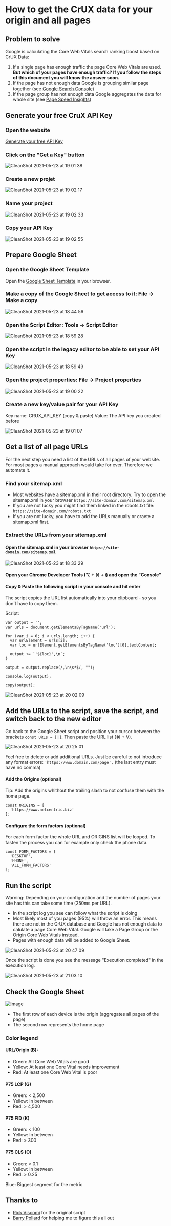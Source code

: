 # How to get the CrUX data for your origin and all pages

## Problem to solve

Google is calculating the Core Web Vitals search ranking boost based on CrUX Data:

1. If a single page has enough traffic the page Core Web Vitals are used. **But which of your pages have enough traffic? If you follow the steps of this document you will know the answer soon.**
2. If the page has not enough data Google is grouping similar page together (see [Google Search Console](https://search.google.com/search-console))
3. If the page group has not enough data Google aggregates the data for whole site (see [Page Speed Insights](https://developers.google.com/speed/pagespeed/insights/))


## Generate your free CruX API Key

### Open the website

[Generate your free API Key](https://goo.gle/crux-api-key)

### Click on the "Get a Key" button

![CleanShot 2021-05-23 at 19 01 38](https://user-images.githubusercontent.com/21277749/119269781-bef65e80-bbf9-11eb-9d8d-1ef6b43d2fb4.png)

### Create a new projet

![CleanShot 2021-05-23 at 19 02 17](https://user-images.githubusercontent.com/21277749/119272572-d5ef7d80-bc06-11eb-8439-4247e41127dd.png)

### Name your project

![CleanShot 2021-05-23 at 19 02 33](https://user-images.githubusercontent.com/21277749/119269860-1c8aab00-bbfa-11eb-92b9-1685da0676d6.png)

### Copy your API Key

![CleanShot 2021-05-23 at 19 02 55](https://user-images.githubusercontent.com/21277749/119269939-7e4b1500-bbfa-11eb-83a0-f8cf5272fd8a.png)


## Prepare Google Sheet

### Open the Google Sheet Template

Open the [Google Sheet Template](https://docs.google.com/spreadsheets/d/12ufFf92pErPu5jy_vQmLLCkqjse7Sj894Radw6CTxcw/edit?usp=sharing) in your browser.

### Make a copy of the Google Sheet to get access to it: File → Make a copy

![CleanShot 2021-05-23 at 18 44 56](https://user-images.githubusercontent.com/21277749/119269373-ac7b2580-bbf7-11eb-8930-6e11b4681847.png)

### Open the Script Editor: Tools → Script Editor

![CleanShot 2021-05-23 at 18 59 28](https://user-images.githubusercontent.com/21277749/119270427-f286b800-bbfc-11eb-935c-78823f9c1b75.png)

### Open the script in the legacy editor to be able to set your API Key

![CleanShot 2021-05-23 at 18 59 49](https://user-images.githubusercontent.com/21277749/119270615-dc2d2c00-bbfd-11eb-997c-6b6d6b6643c3.png)

### Open the project properties: File → Project properties

![CleanShot 2021-05-23 at 19 00 22](https://user-images.githubusercontent.com/21277749/119270674-27dfd580-bbfe-11eb-94ea-1e5d8c45ab2b.png)

### Create a new key/value pair for your API Key

Key name: CRUX_API_KEY (copy & paste)
Value: The API key you created before

![CleanShot 2021-05-23 at 19 01 07](https://user-images.githubusercontent.com/21277749/119270755-77be9c80-bbfe-11eb-9093-d4f608a0c315.png)


## Get a list of all page URLs

For the next step you need a list of the URLs of all pages of your website.
For most pages a manual approach would take for ever. Therefore we automate it.

### Find your sitemap.xml

* Most websites have a sitemap.xml in their root directory. Try to open the sitemap.xml in your browser `https://site-domain.com/sitemap.xml`
* If you are not lucky you might find them linked in the robots.txt file: `https://site-domain.com/robots.txt`
* If you are not lucky, you have to add the URLs manually or craete a sitemap.xml first.


### Extract the URLs from your sitemap.xml

#### Open the sitemap.xml in your browser `https://site-domain.com/sitemap.xml`

![CleanShot 2021-05-23 at 18 33 29](https://user-images.githubusercontent.com/21277749/119269027-e3503c00-bbf5-11eb-85aa-3e40f2255197.png)

#### Open your Chrome Developer Tools (⌥ + ⌘ + i) and open the "Console"

#### Copy & Paste the following script in your console and hit enter

The script copies the URL list automatically into your clipboard - so you don't have to copy them.

Script:

```
var output = '';
var urls = document.getElementsByTagName('url');
    
for (var i = 0; i < urls.length; i++) {
  var urlElement = urls[i];
  var loc = urlElement.getElementsByTagName('loc')[0].textContent;

  output += `'${loc}',\n`;
}

output = output.replace(/,\n\s*$/, "");

console.log(output);

copy(output);
```

![CleanShot 2021-05-23 at 20 02 09](https://user-images.githubusercontent.com/21277749/119271624-9aeb4b00-bc02-11eb-9324-e888261b3b02.png)

## Add the URLs to the script, save the script, and switch back to the new editor

Go back to the Google Sheet script and position your cursor between the brackets `const URLs = [|]`.
Then paste the URL list (⌘ + V).

![CleanShot 2021-05-23 at 20 25 01](https://user-images.githubusercontent.com/21277749/119272481-64afca80-bc06-11eb-80d5-11594f63d4b0.png)

Feel free to delete or add additional URLs.
Just be careful to not introduce any format errors: `'https://www.domain.com/page',` (the last entry must have no comma)


#### Add the Origins (optional)

Tip: Add the origins whithout the trailing slash to not confuse them with the home page.

```
const ORIGINS = [
  'https://www.netcentric.biz'
];
```


#### Configure the form factors (optional)

For each form factor the whole URL and ORIGINS list will be looped.
To fasten the process you can for example only check the phone data.

```
const FORM_FACTORS = [
  'DESKTOP',
  'PHONE',
  'ALL_FORM_FACTORS'
];
```

## Run the script

Warning: Depending on your configuration and the number of pages your site has this can take some time (250ms per URL).

* In the script log you see can follow what the script is doing
* Most likely most of you pages (95%) will throw an error. This means there are not in the CrUX database and Google has not enough data to calulate a page Core Web Vital. Google will take a Page Group or the Origin Core Web Vitals instead.
* Pages with enough data will be added to Google Sheet.

![CleanShot 2021-05-23 at 20 47 09](https://user-images.githubusercontent.com/21277749/119272998-2a93f800-bc09-11eb-801b-b17e694db122.png)

Once the script is done you see the message "Execution completed" in the execution log.

![CleanShot 2021-05-23 at 21 03 10](https://user-images.githubusercontent.com/21277749/119273278-69767d80-bc0a-11eb-8a18-eea05e16a2a0.png)


## Check the Google Sheet

![image](https://user-images.githubusercontent.com/21277749/119274219-1e129e00-bc0f-11eb-9795-cdee1a45d7c7.png)

* The first row of each device is the origin (aggregates all pages of the page)
* The second row represents the home page

### Color legend

#### URL/Origin (B):
* Green: All Core Web Vitals are good
* Yellow: At least one Core Vital needs improvement
* Red: At least one Core Web Vital is poor

#### P75 LCP (G)
* Green: < 2,500
* Yellow: In between
* Red: > 4,500

#### P75 FID (K)
* Green: < 100
* Yellow: In between
* Red: > 300

#### P75 CLS (O)
* Green: < 0.1
* Yellow: In between
* Red: > 0.25

Blue: Biggest segment for the metric

## Thanks to
* [Rick Viscomi](https://twitter.com/rick_viscomi) for the original script
* [Barry Pollard](https://twitter.com/tunetheweb) for helping me to figure this all out
